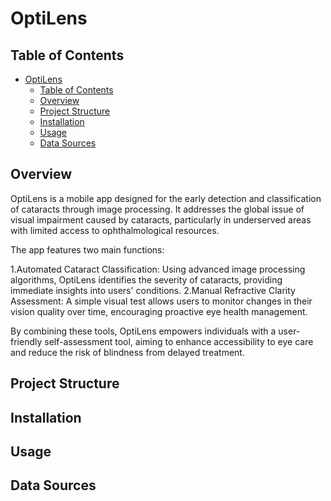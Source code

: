 # OptiLens

## Table of Contents
- [OptiLens](#optilens)
  - [Table of Contents](#table-of-contents)
  - [Overview](#overview)
  - [Project Structure](#project-structure)
  - [Installation](#installation)
  - [Usage](#usage)
  - [Data Sources](#data-sources)

## Overview
OptiLens is a mobile app designed for the early detection and classification of cataracts through image processing. It addresses the global issue of visual impairment caused by cataracts, particularly in underserved areas with limited access to ophthalmological resources.

The app features two main functions:

1.Automated Cataract Classification: Using advanced image processing algorithms, OptiLens identifies the severity of cataracts, providing immediate insights into users' conditions.
2.Manual Refractive Clarity Assessment: A simple visual test allows users to monitor changes in their vision quality over time, encouraging proactive eye health management.

By combining these tools, OptiLens empowers individuals with a user-friendly self-assessment tool, aiming to enhance accessibility to eye care and reduce the risk of blindness from delayed treatment.

## Project Structure


## Installation


## Usage


## Data Sources

